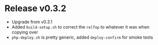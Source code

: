 # Release v0.3.2

- Upgrade from v0.3.1
- Added `build-setup.sh` to correct the `relTop` to whatever it was when copying over
- `php-deploy.sh` is pretty generic, added `deploy-confirm` for smoke tests